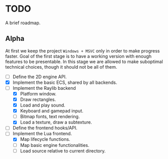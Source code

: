 # TODO
A brief roadmap.

## Alpha
At first we keep the project `Windows + MSVC` only in order to make progress faster. Goal of the
first stage is to have a working version with enough features to be presentable. In this stage
we are allowed to make suboptimal technical choices, though it should not be all of them.

- [ ] Define the 2D engine API.
- [X] Implement the basic ECS, shared by all backends.
- [ ] Implement the Raylib backend
	* [X] Platform window.
	* [X] Draw rectangles.
	* [X] Load and play sound.
	* [X] Keyboard and gamepad input.
	* [ ] Bitmap fonts, text rendering.
	* [X] Load a texture, draw a subtexture.
- [ ] Define the frontend hooks/API.
- [ ] Implement the Lua frontend.
	* [X] Map lifecycle functions.
	* [ ] Map basic engine functionalities.
	* [ ] Load source relative to current directory.
